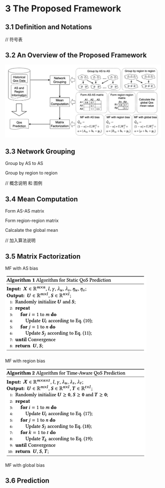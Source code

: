 # 3 The Proposed Framework

## 3.1 Definition and Notations

// 符号表

## 3.2 An Overview of the Proposed Framework

![image-20220128180407182](image-20220128180407182.png)

## 3.3 Network Grouping

Group by AS to AS

Group by region to region

// 概念说明 和 图例

## 3.4 Mean Computation

Form AS-AS matrix

Form region-region matrix

Calcalate the global mean

// 加入算法说明

## 3.5 Matrix Factorization

MF with AS bias

![image-20220129232301094](image-20220129232301094.png)

MF with region bias

![image-20220129232411853](image-20220129232411853.png)

MF with global bias



## 3.6 Prediction


